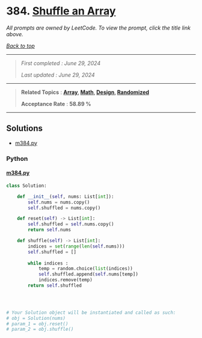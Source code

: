 # 384. [Shuffle an Array](<https://leetcode.com/problems/shuffle-an-array>)

*All prompts are owned by LeetCode. To view the prompt, click the title link above.*

*[Back to top](<../README.md>)*

------

> *First completed : June 29, 2024*
>
> *Last updated : June 29, 2024*

------

> **Related Topics** : **[Array](<by_topic/Array.md>), [Math](<by_topic/Math.md>), [Design](<by_topic/Design.md>), [Randomized](<by_topic/Randomized.md>)**
>
> **Acceptance Rate** : **58.89 %**

------

## Solutions

- [m384.py](<../my-submissions/m384.py>)
### Python
#### [m384.py](<../my-submissions/m384.py>)
```Python
class Solution:

    def __init__(self, nums: List[int]):
        self.nums = nums.copy()
        self.shuffled = nums.copy()

    def reset(self) -> List[int]:
        self.shuffled = self.nums.copy()
        return self.nums

    def shuffle(self) -> List[int]:
        indices = set(range(len(self.nums)))
        self.shuffled = []
        
        while indices :
            temp = random.choice(list(indices))
            self.shuffled.append(self.nums[temp])
            indices.remove(temp)
        return self.shuffled

        


# Your Solution object will be instantiated and called as such:
# obj = Solution(nums)
# param_1 = obj.reset()
# param_2 = obj.shuffle()
```


